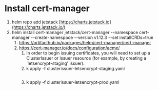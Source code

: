 # Install cert-manager
1. helm repo add jetstack [https://charts.jetstack.io](https://charts.jetstack.io/)
2. helm install cert-manager jetstack/cert-manager --namespace cert-manager --create-namespace --version v1.12.3 --set installCRDs=true
    1. https://artifacthub.io/packages/helm/cert-manager/cert-manager
    2. https://cert-manager.io/docs/configuration/acme/ 
        1. In order to begin issuing certificates, you will need to set up a ClusterIssuer
        or Issuer resource (for example, by creating a 'letsencrypt-staging' issuer).
        2. k apply -f clusterissuer-letsencrypt-staging.yaml
		```
		```	
        3. k apply -f clusterissuer-letsencrypt-prod.yaml

